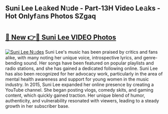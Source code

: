 ## Suni Lee Le𝚊ked N𝚞de - Part-13H Video Le𝚊ks - Hot Onlyf𝚊ns Photos SZgaq

# <h2><a href="http://ab79770.deff.icu/?id=Suni+Lee">🔗 New 👉🔴 Suni Lee VIDEO Photos</a></h2>

[![Suni Lee N𝚞des](https://i.imgur.com/rIISA9y.gif)](http://ab79770.deff.icu/?id=Suni+Lee)
Suni Lee's music has been praised by critics and fans alike, with many noting her unique voice, introspective lyrics, and genre-bending sound. Her songs have been featured on popular playlists and radio stations, and she has gained a dedicated following online. Suni Lee has also been recognized for her advocacy work, particularly in the area of mental health awareness and support for young women in the music industry. In 2015, Suni Lee expanded her online presence by creating a YouTube channel. She began posting vlogs, comedy skits, and gaming content, which quickly gained traction. Her unique blend of humor, authenticity, and vulnerability resonated with viewers, leading to a steady growth in her subscriber base.

